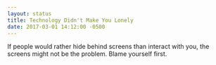 ```yaml
---
layout: status
title: Technology Didn't Make You Lonely
date: 2017-03-01 14:12:00 -0500
---
```

If people would rather hide behind screens than interact with you, the screens might not be the problem. Blame yourself first.